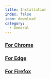 ```yaml
---
title: Installation
index: false
icon: download
category:
  - General
---
```


### [For Chrome](https://chrome.google.com/webstore/detail/coolbox/kjaoemamgcopdbdpenkanjinaodmihpo)
### [For Edge](https://microsoftedge.microsoft.com/addons/detail/lolbghdhdaljkfbhlkanccoikpcjljhp)
### [For Firefox](https://addons.mozilla.org/en-US/firefox/addon/coolbox/)